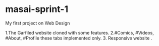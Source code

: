 # masai-sprint-1
My first project on Web Design

1.The Garfiled website cloned with some features.
2.#Comics, #Videos, #About, #Profile these tabs implemented only.
3. Responsive website .
